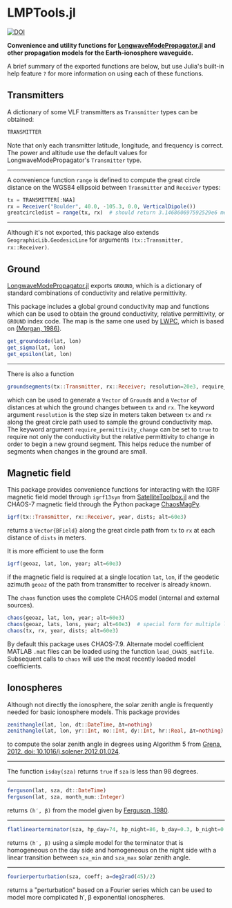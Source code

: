 # LMPTools.jl

[![DOI](https://zenodo.org/badge/343526561.svg)](https://zenodo.org/badge/latestdoi/343526561)

**Convenience and utility functions for [LongwaveModePropagator.jl](https://github.com/fgasdia/LongwaveModePropagator.jl) and other propagation models for the Earth-ionosphere waveguide.**

A brief summary of the exported functions are below, but use Julia's built-in help feature `?` for more information on using each of these functions.

## Transmitters

A dictionary of some VLF transmitters as `Transmitter` types can be obtained:

```julia
TRANSMITTER
```

Note that only each transmitter latitude, longitude, and frequency is correct. The power and altitude use the default values for LongwaveModePropagator's `Transmitter` type.

---

A convenience function `range` is defined to compute the great circle distance on the WGS84 ellipsoid between `Transmitter` and `Receiver` types:

```julia
tx = TRANSMITTER[:NAA]
rx = Receiver("Boulder", 40.0, -105.3, 0.0, VerticalDipole())
greatcircledist = range(tx, rx)  # should return 3.146860697592529e6 meters
```

---

Although it's not exported, this package also extends `GeographicLib.GeodesicLine` for arguments `(tx::Transmitter, rx::Receiver)`.

## Ground

[LongwaveModePropagator.jl](https://github.com/fgasdia/LongwaveModePropagator.jl) exports `GROUND`, which is a dictionary of standard combinations of conductivity and relative permittivity.

This package includes a global ground conductivity map and functions which can be used to obtain the ground conductivity, relative permittivity, or `GROUND` index code. The map is the same one used by [LWPC](https://apps.dtic.mil/sti/citations/ADA350375), which is based on [(Morgan, 1986)](https://apps.dtic.mil/sti/citations/AD0675771). 

```julia
get_groundcode(lat, lon)
get_sigma(lat, lon)
get_epsilon(lat, lon)
```

---

There is also a function

```julia
groundsegments(tx::Transmitter, rx::Receiver; resolution=20e3, require_permittivity_change=false)
```

which can be used to generate a `Vector` of `Ground`s and a `Vector` of distances at which the ground changes between `tx` and `rx`. The keyword argument `resolution` is the step size in meters taken between `tx` and `rx` along the great circle path used to sample the ground conductivity map. The keyword argument `require_permittivity_change` can be set to `true` to require not only the conductivity but the relative permittivity to change in order to begin a new ground segment. This helps reduce the number of segments when changes in the ground are small.

## Magnetic field

This package provides convenience functions for interacting with the IGRF magnetic field model through `igrf13syn` from [SatelliteToolbox.jl](https://github.com/JuliaSpace/SatelliteToolbox.jl) and the CHAOS-7 magnetic field through the Python package [ChaosMagPy](https://github.com/ancklo/ChaosMagPy).

```julia
igrf(tx::Transmitter, rx::Receiver, year, dists; alt=60e3)
```

returns a `Vector{BField}` along the great circle path from `tx` to `rx` at each distance of `dists` in meters.

It is more efficient to use the form

```julia
igrf(geoaz, lat, lon, year; alt=60e3)
```

if the magnetic field is required at a single location `lat`, `lon`, if the geodetic azimuth `geoaz` of the path from transmitter to receiver is already known.

The `chaos` function uses the complete CHAOS model (internal and external sources).

```julia
chaos(geoaz, lat, lon, year; alt=60e3)
chaos(geoaz, lats, lons, year; alt=60e3)  # special form for multiple lats, lons
chaos(tx, rx, year, dists; alt=60e3)
```

By default this package uses CHAOS-7.9. Alternate model coefficient MATLAB `.mat` files can be loaded using the function `load_CHAOS_matfile`. Subsequent calls to `chaos` will use the most recently loaded model coefficients.

## Ionospheres

Although not directly the ionosphere, the solar zenith angle is frequently needed for basic ionosphere models. This package provides

```julia
zenithangle(lat, lon, dt::DateTime, Δτ=nothing)
zenithangle(lat, lon, yr::Int, mo::Int, dy::Int, hr::Real, Δτ=nothing)
```

to compute the solar zenith angle in degrees using Algorithm 5 from [Grena, 2012. doi: 10.1016/j.solener.2012.01.024](https://doi.org/10.1016/j.solener.2012.01.024).

---

The function `isday(sza)` returns `true` if `sza` is less than 98 degrees.

---

```julia
ferguson(lat, sza, dt::DateTime) 
ferguson(lat, sza, month_num::Integer)
```

returns `(h′, β)` from the model given by [Ferguson, 1980](https://apps.dtic.mil/sti/citations/ADA085399).

---

```julia
flatlinearterminator(sza, hp_day=74, hp_night=86, b_day=0.3, b_night=0.5; sza_min=90, sza_max=100)
```

returns `(h′, β)` using a simple model for the terminator that is homogeneous on the day side and homogeneous on the night side with a linear transition between `sza_min` and `sza_max` solar zenith angle.

---

```julia
fourierperturbation(sza, coeff; a=deg2rad(45)/2)
```

returns a "perturbation" based on a Fourier series which can be used to model more complicated h′, β exponential ionospheres.
